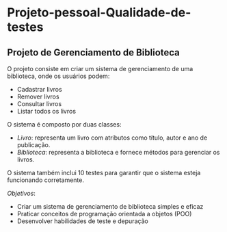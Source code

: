 # Projeto-pessoal-Qualidade-de-testes

<h2> Projeto de Gerenciamento de Biblioteca </h2>

O projeto consiste em criar um sistema de gerenciamento de uma biblioteca, onde os usuários podem:

- Cadastrar livros
- Remover livros
- Consultar livros
- Listar todos os livros

O sistema é composto por duas classes:

- *Livro*: representa um livro com atributos como título, autor e ano de publicação.
- *Biblioteca*: representa a biblioteca e fornece métodos para gerenciar os livros.

O sistema também inclui 10 testes para garantir que o sistema esteja funcionando corretamente.

*Objetivos*:

- Criar um sistema de gerenciamento de biblioteca simples e eficaz
- Praticar conceitos de programação orientada a objetos (POO)
- Desenvolver habilidades de teste e depuração
